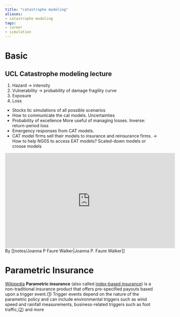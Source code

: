 ```yaml
---
title: "catastrophe modeling"
aliases:
- catastrophe modeling
tags:
- career
- simulation
---
```


# Basic
## UCL Catastrophe modeling lecture
1. Hazard → intensity
2. Vulnerability → probability of damage fragility curve
3. Exposure
4. Loss

- Stocks tic simulations of all possible scenarios
- How to communicate the cat models. Uncertainties
- Probability of excellence More useful of managing losses. 
    Inverse: return-period loss
- Emergency responses from CAT models. 
- CAT model firms sell their models to insurance and reinsurance firms. → How to help NG0S to access EAT models?
    Scaled-down models or crosse models

<iframe width="560" height="315" src="https://www.youtube.com/embed/jfvVnpUnGJo" title="YouTube video player" frameborder="0" allow="accelerometer; autoplay; clipboard-write; encrypted-media; gyroscope; picture-in-picture" allowfullscreen></iframe>
By [[notes/Joanna P Faure Walker|Joanna P. Faure Walker]]

# Parametric Insurance
[Wikipedia](https://en.wikipedia.org/wiki/Parametric_insurance)
**Parametric insurance** (also called [index-based insurance](https://en.wikipedia.org/wiki/Index-based_insurance "Index-based insurance")) is a non-traditional insurance product that offers pre-specified payouts based upon a trigger event.([1](https://en.wikipedia.org/wiki/Parametric_insurance#cite_note-:0-1)) Trigger events depend on the nature of the parametric policy and can include environmental triggers such as wind speed and rainfall measurements, business-related triggers such as foot traffic,([2](https://en.wikipedia.org/wiki/Parametric_insurance#cite_note-2)) and more